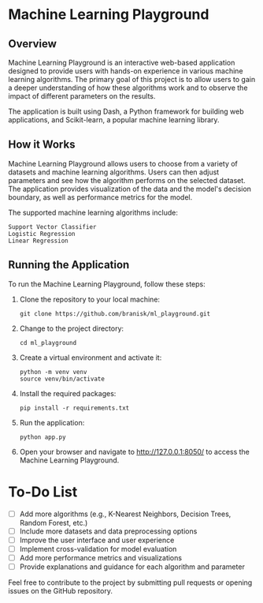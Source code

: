 # Machine Learning Playground
## Overview

Machine Learning Playground is an interactive web-based application designed to provide users with hands-on experience in various machine learning algorithms. The primary goal of this project is to allow users to gain a deeper understanding of how these algorithms work and to observe the impact of different parameters on the results.

The application is built using Dash, a Python framework for building web applications, and Scikit-learn, a popular machine learning library.
## How it Works

Machine Learning Playground allows users to choose from a variety of datasets and machine learning algorithms. Users can then adjust parameters and see how the algorithm performs on the selected dataset. The application provides visualization of the data and the model's decision boundary, as well as performance metrics for the model.

The supported machine learning algorithms include:

    Support Vector Classifier
    Logistic Regression
    Linear Regression

## Running the Application

To run the Machine Learning Playground, follow these steps:

1. Clone the repository to your local machine:
    ```console
    git clone https://github.com/branisk/ml_playground.git
    ```

2. Change to the project directory:
    ```console
    cd ml_playground
    ```

3. Create a virtual environment and activate it:
    ```console
    python -m venv venv
    source venv/bin/activate
    ```

4. Install the required packages:
    ```console
    pip install -r requirements.txt
    ```
    
5. Run the application:
    ```console
    python app.py
    ```
    
6. Open your browser and navigate to http://127.0.0.1:8050/ to access the Machine Learning Playground.

# To-Do List

- [ ] Add more algorithms (e.g., K-Nearest Neighbors, Decision Trees, Random Forest, etc.)
- [ ] Include more datasets and data preprocessing options
- [ ] Improve the user interface and user experience
- [ ] Implement cross-validation for model evaluation
- [ ] Add more performance metrics and visualizations
- [ ] Provide explanations and guidance for each algorithm and parameter

Feel free to contribute to the project by submitting pull requests or opening issues on the GitHub repository.
